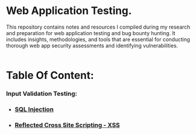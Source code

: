 # Web Application Testing.
This repository contains notes and resources I compiled during my research and preparation for web application testing and bug bounty hunting. It includes insights, methodologies, and tools that are essential for conducting thorough web app security assessments and identifying vulnerabilities.
<br>
<br>
# Table Of Content:
### Input Validation Testing:
- ### [SQL Injection](https://github.com/aadix420/Web-App-Testing/blob/main/Input%20Validation%20Testing/SQL%20Injection.md)
- ### [Reflected Cross Site Scripting - XSS](https://github.com/aadix420/Web-App-Testing/blob/main/Input%20Validation%20Testing/Reflected%20Cross%20Site%20Scripting%20(Reflected%20XSS).md)
